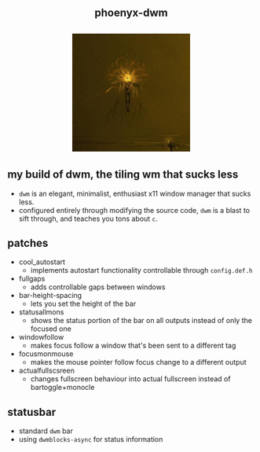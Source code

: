 <h2 align="center">phoenyx-dwm </h2>

<h2 align="center">
    <img src="./.github/ulfurloyd.jpg" width="240" alt="ulfurloyd" />
</h2>

## my build of dwm, the tiling wm that sucks less
- `dwm` is an elegant, minimalist, enthusiast x11 window manager that sucks less.
- configured entirely through modifying the source code, `dwm` is a blast to sift through, and teaches you tons about `c`.

## patches
- cool_autostart
    - implements autostart functionality controllable through `config.def.h`
- fullgaps
    - adds controllable gaps between windows
- bar-height-spacing
    - lets you set the height of the bar
- statusallmons
    - shows the status portion of the bar on all outputs instead of only the focused one
- windowfollow
    - makes focus follow a window that's been sent to a different tag
- focusmonmouse
    - makes the mouse pointer follow focus change to a different output
- actualfullscsreen
    - changes fullscreen behaviour into actual fullscreen instead of bartoggle+monocle

## statusbar
- standard `dwm` bar
- using `dwmblocks-async` for status information
